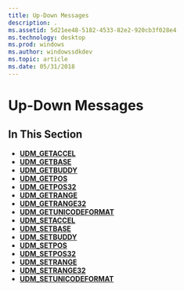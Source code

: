 ```yaml
---
title: Up-Down Messages
description: .
ms.assetid: 5d21ee48-5182-4533-82e2-920cb3f028e4
ms.technology: desktop
ms.prod: windows
ms.author: windowssdkdev
ms.topic: article
ms.date: 05/31/2018
---
```


# Up-Down Messages

## In This Section

-   [**UDM\_GETACCEL**](udm-getaccel.md)
-   [**UDM\_GETBASE**](udm-getbase.md)
-   [**UDM\_GETBUDDY**](udm-getbuddy.md)
-   [**UDM\_GETPOS**](udm-getpos.md)
-   [**UDM\_GETPOS32**](udm-getpos32.md)
-   [**UDM\_GETRANGE**](udm-getrange.md)
-   [**UDM\_GETRANGE32**](udm-getrange32.md)
-   [**UDM\_GETUNICODEFORMAT**](udm-getunicodeformat.md)
-   [**UDM\_SETACCEL**](udm-setaccel.md)
-   [**UDM\_SETBASE**](udm-setbase.md)
-   [**UDM\_SETBUDDY**](udm-setbuddy.md)
-   [**UDM\_SETPOS**](udm-setpos.md)
-   [**UDM\_SETPOS32**](udm-setpos32.md)
-   [**UDM\_SETRANGE**](udm-setrange.md)
-   [**UDM\_SETRANGE32**](udm-setrange32.md)
-   [**UDM\_SETUNICODEFORMAT**](udm-setunicodeformat.md)

 

 




